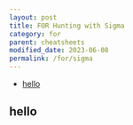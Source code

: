 ```yaml
---
layout: post
title: FOR Hunting with Sigma
category: for
parent: cheatsheets
modified_date: 2023-06-08
permalink: /for/sigma
---
```



<!-- vscode-markdown-toc -->
* [hello](#hello)

<!-- vscode-markdown-toc-config
	numbering=false
	autoSave=true
	/vscode-markdown-toc-config -->
<!-- /vscode-markdown-toc -->

## <a name='hello'></a>hello

